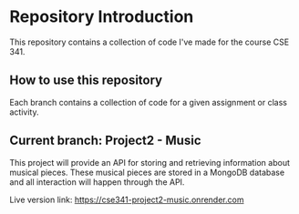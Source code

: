 # Repository Introduction

This repository contains a collection of code I've made for the course CSE 341. 

## How to use this repository

Each branch contains a collection of code for a given assignment or class activity.

## Current branch:  Project2 - Music

This project will provide an API for storing and retrieving information about musical pieces. These musical pieces are stored in a MongoDB database and all interaction will happen through the API.

Live version link: https://cse341-project2-music.onrender.com
